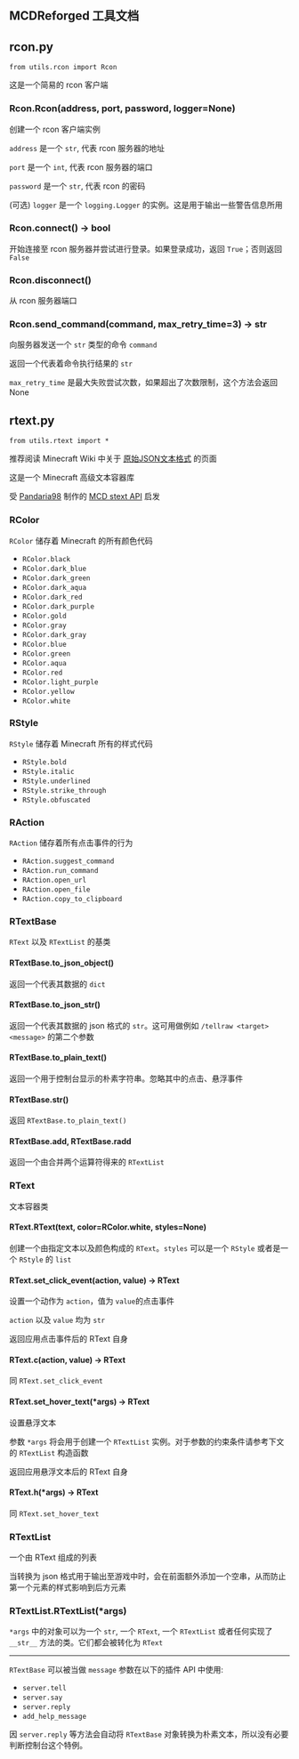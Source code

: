 MCDReforged 工具文档
---

## rcon.py

`from utils.rcon import Rcon`

这是一个简易的 rcon 客户端

### Rcon.Rcon(address, port, password, logger=None)

创建一个 rcon 客户端实例

`address` 是一个 `str`, 代表 rcon 服务器的地址

`port` 是一个 `int`, 代表 rcon 服务器的端口

`password` 是一个 `str`, 代表 rcon 的密码

(可选) `logger` 是一个 `logging.Logger` 的实例。这是用于输出一些警告信息所用

### Rcon.connect() -> bool

开始连接至 rcon 服务器并尝试进行登录。如果登录成功，返回 `True`；否则返回 `False`

### Rcon.disconnect()

从 rcon 服务器端口

### Rcon.send_command(command, max_retry_time=3) -> str

向服务器发送一个 `str` 类型的命令 `command`

返回一个代表着命令执行结果的 `str`

`max_retry_time` 是最大失败尝试次数，如果超出了次数限制，这个方法会返回 None

## rtext.py

`from utils.rtext import *`

推荐阅读 Minecraft Wiki 中关于 [原始JSON文本格式](https://minecraft-zh.gamepedia.com/%E5%8E%9F%E5%A7%8BJSON%E6%96%87%E6%9C%AC%E6%A0%BC%E5%BC%8F) 的页面

这是一个 Minecraft 高级文本容器库

受 [Pandaria98](https://github.com/Pandaria98) 制作的 [MCD stext API](https://github.com/TISUnion/rtext) 启发

### RColor

`RColor` 储存着 Minecraft 的所有颜色代码

- `RColor.black`
- `RColor.dark_blue`
- `RColor.dark_green`
- `RColor.dark_aqua`
- `RColor.dark_red`
- `RColor.dark_purple`
- `RColor.gold`
- `RColor.gray`
- `RColor.dark_gray`
- `RColor.blue`
- `RColor.green`
- `RColor.aqua`
- `RColor.red`
- `RColor.light_purple`
- `RColor.yellow`
- `RColor.white`

### RStyle

`RStyle` 储存着 Minecraft 所有的样式代码

- `RStyle.bold`
- `RStyle.italic`
- `RStyle.underlined`
- `RStyle.strike_through`
- `RStyle.obfuscated`

### RAction

`RAction` 储存着所有点击事件的行为

- `RAction.suggest_command`
- `RAction.run_command`
- `RAction.open_url`
- `RAction.open_file`
- `RAction.copy_to_clipboard`

### RTextBase

`RText` 以及 `RTextList` 的基类

#### RTextBase.to_json_object()

返回一个代表其数据的 `dict`

#### RTextBase.to_json_str()

返回一个代表其数据的 json 格式的 `str`。这可用做例如 `/tellraw <target> <message>` 的第二个参数

#### RTextBase.to_plain_text()

返回一个用于控制台显示的朴素字符串。忽略其中的点击、悬浮事件

#### RTextBase.__str__()

返回 `RTextBase.to_plain_text()`

#### RTextBase.__add__, RTextBase.__radd__

返回一个由合并两个运算符得来的 `RTextList` 

### RText

文本容器类

#### RText.RText(text, color=RColor.white, styles=None)

创建一个由指定文本以及颜色构成的 `RText`。`styles` 可以是一个 `RStyle` 或者是一个 `RStyle` 的 `list`

#### RText.set_click_event(action, value) -> RText

设置一个动作为 `action`，值为 `value`的点击事件

`action` 以及 `value` 均为 `str`

返回应用点击事件后的 RText 自身

#### RText.c(action, value) -> RText

同 `RText.set_click_event`

#### RText.set_hover_text(*args) -> RText

设置悬浮文本

参数 `*args` 将会用于创建一个 `RTextList` 实例。对于参数的约束条件请参考下文的 `RTextList` 构造函数

返回应用悬浮文本后的 RText 自身

#### RText.h(*args) -> RText

同 `RText.set_hover_text`

### RTextList

一个由 RText 组成的列表

当转换为 json 格式用于输出至游戏中时，会在前面额外添加一个空串，从而防止第一个元素的样式影响到后方元素

### RTextList.RTextList(*args)

`*args` 中的对象可以为一个 `str`, 一个 `RText`, 一个 `RTextList` 或者任何实现了 `__str__` 方法的类。它们都会被转化为 `RText`

---------

`RTextBase` 可以被当做 `message` 参数在以下的插件 API 中使用:

- `server.tell`
- `server.say`
- `server.reply`
- `add_help_message`

因 `server.reply` 等方法会自动将 `RTextBase` 对象转换为朴素文本，所以没有必要判断控制台这个特例。
